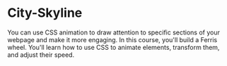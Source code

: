 # City-Skyline
You can use CSS animation to draw attention to specific sections of your webpage and make it more engaging.  In this course, you'll build a Ferris wheel. You'll learn how to use CSS to animate elements, transform them, and adjust their speed.
